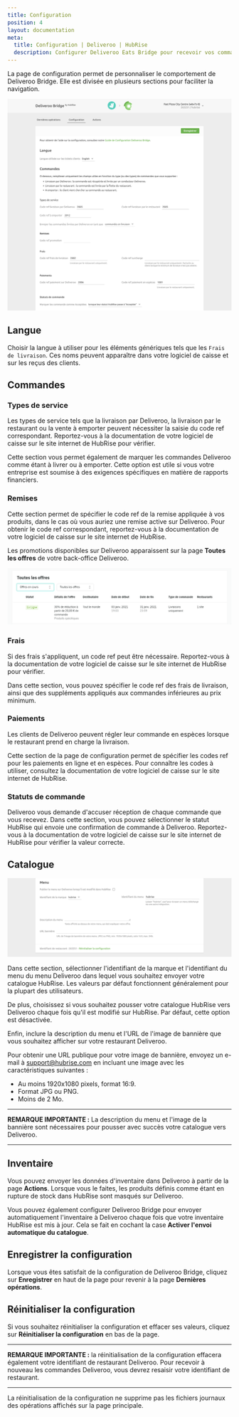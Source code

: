 ```yaml
---
title: Configuration
position: 4
layout: documentation
meta:
  title: Configuration | Deliveroo | HubRise
  description: Configurer Deliveroo Eats Bridge pour recevoir vos commandes Deliveroo dans votre logiciel de caisse ou d'autres applications connectées à HubRise.
---
```


La page de configuration permet de personnaliser le comportement de Deliveroo Bridge. Elle est divisée en plusieurs sections pour faciliter la navigation.

![Page de configuration de Deliveroo Bridge](../images/014-fr-configuration-page-cropped.png)

## Langue

Choisir la langue à utiliser pour les éléments génériques tels que les `Frais de livraison`. Ces noms peuvent apparaître dans votre logiciel de caisse et sur les reçus des clients.

## Commandes

### Types de service

Les types de service tels que la livraison par Deliveroo, la livraison par le restaurant ou la vente à emporter peuvent nécessiter la saisie du code ref correspondant. Reportez-vous à la documentation de votre logiciel de caisse sur le site internet de HubRise pour vérifier.

Cette section vous permet également de marquer les commandes Deliveroo comme étant à livrer ou à emporter. Cette option est utile si vous votre entreprise est soumise à des exigences spécifiques en matière de rapports financiers.

### Remises

Cette section permet de spécifier le code ref de la remise appliquée à vos produits, dans le cas où vous auriez une remise active sur Deliveroo. Pour obtenir le code ref correspondant, reportez-vous à la documentation de votre logiciel de caisse sur le site internet de HubRise.

Les promotions disponibles sur Deliveroo apparaissent sur la page **Toutes les offres** de votre back-office Deliveroo.

![Exemple de page "Toutes les offres" dans le back-office Deliveroo](../images/013-fr-deliveroo-offer.png)

### Frais

Si des frais s'appliquent, un code ref peut être nécessaire. Reportez-vous à la documentation de votre logiciel de caisse sur le site internet de HubRise pour vérifier.

Dans cette section, vous pouvez spécifier le code ref des frais de livraison, ainsi que des suppléments appliqués aux commandes inférieures au prix minimum.

### Paiements

Les clients de Deliveroo peuvent régler leur commande en espèces lorsque le restaurant prend en charge la livraison.

Cette section de la page de configuration permet de spécifier les codes ref pour les paiements en ligne et en espèces. Pour connaître les codes à utiliser, consultez la documentation de votre logiciel de caisse sur le site internet de HubRise.

### Statuts de commande

Deliveroo vous demande d'accuser réception de chaque commande que vous recevez. Dans cette section, vous pouvez sélectionner le statut HubRise qui envoie une confirmation de commande à Deliveroo. Reportez-vous à la documentation de votre logiciel de caisse sur le site internet de HubRise pour vérifier la valeur correcte.

## Catalogue

![Page de configuration de Deliveroo Bridge, section Catalogue](../images/015-fr-configuration-page-menu.png)

Dans cette section, sélectionner l'identifiant de la marque et l'identifiant du menu du menu Deliveroo dans lequel vous souhaitez envoyer votre catalogue HubRise. Les valeurs par défaut fonctionnent généralement pour la plupart des utilisateurs.

De plus, choisissez si vous souhaitez pousser votre catalogue HubRise vers Deliveroo chaque fois qu'il est modifié sur HubRise. Par défaut, cette option est désactivée.

Enfin, inclure la description du menu et l'URL de l'image de bannière que vous souhaitez afficher sur votre restaurant Deliveroo.

Pour obtenir une URL publique pour votre image de bannière, envoyez un e-mail à  [support@hubrise.com](mailto:support@hubrise.com) en incluant une image avec les caractéristiques suivantes :

- Au moins 1920x1080 pixels, format 16:9.
- Format JPG ou PNG.
- Moins de 2 Mo.

---

**REMARQUE IMPORTANTE :** La description du menu et l'image de la bannière sont nécessaires pour pousser avec succès votre catalogue vers Deliveroo.

---

## Inventaire

Vous pouvez envoyer les données d'inventaire dans Deliveroo à partir de la page **Actions**. Lorsque vous le faites, les produits définis comme étant en rupture de stock dans HubRise sont masqués sur Deliveroo.

Vous pouvez également configurer Deliveroo Bridge pour envoyer automatiquement l'inventaire à Deliveroo chaque fois que votre inventaire HubRise est mis à jour. Cela se fait en cochant la case **Activer l'envoi automatique du catalogue**.

## Enregistrer la configuration

Lorsque vous êtes satisfait de la configuration de Deliveroo Bridge, cliquez sur **Enregistrer** en haut de la page pour revenir à la page **Dernières opérations**.

## Réinitialiser la configuration

Si vous souhaitez réinitialiser la configuration et effacer ses valeurs, cliquez sur **Réinitialiser la configuration** en bas de la page.

---

**REMARQUE IMPORTANTE :** la réinitialisation de la configuration effacera également votre identifiant de restaurant Deliveroo. Pour recevoir à nouveau les commandes Deliveroo, vous devrez resaisir votre identifiant de restaurant.

---

La réinitialisation de la configuration ne supprime pas les fichiers journaux des opérations affichés sur la page principale.
